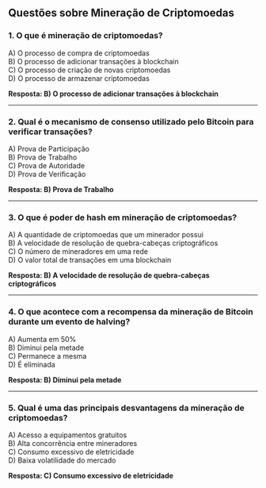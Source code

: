 ## Questões sobre Mineração de Criptomoedas

### 1. O que é mineração de criptomoedas?
A) O processo de compra de criptomoedas  
B) O processo de adicionar transações à blockchain  
C) O processo de criação de novas criptomoedas  
D) O processo de armazenar criptomoedas  

**Resposta: B) O processo de adicionar transações à blockchain**

---

### 2. Qual é o mecanismo de consenso utilizado pelo Bitcoin para verificar transações?
A) Prova de Participação  
B) Prova de Trabalho  
C) Prova de Autoridade  
D) Prova de Verificação  

**Resposta: B) Prova de Trabalho**

---

### 3. O que é poder de hash em mineração de criptomoedas?
A) A quantidade de criptomoedas que um minerador possui  
B) A velocidade de resolução de quebra-cabeças criptográficos  
C) O número de mineradores em uma rede  
D) O valor total de transações em uma blockchain  

**Resposta: B) A velocidade de resolução de quebra-cabeças criptográficos**

---

### 4. O que acontece com a recompensa da mineração de Bitcoin durante um evento de halving?
A) Aumenta em 50%  
B) Diminui pela metade  
C) Permanece a mesma  
D) É eliminada  

**Resposta: B) Diminui pela metade**

---

### 5. Qual é uma das principais desvantagens da mineração de criptomoedas?
A) Acesso a equipamentos gratuitos  
B) Alta concorrência entre mineradores  
C) Consumo excessivo de eletricidade  
D) Baixa volatilidade do mercado  

**Resposta: C) Consumo excessivo de eletricidade**
